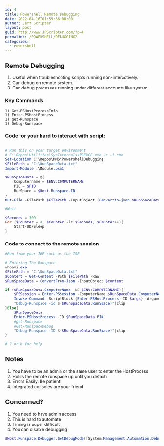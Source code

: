 ```yaml
---
id: 4
title: Powershell Remote Debugging
date: 2022-04-16T01:59:36+00:00
author: Jeff Scripter
layout: post
guid: http://www.JPScripter.com/?p=4
permalink: /POWERSHELL/DEBUGGING2
categories:
  - Powershell
---
```


## Remote Debugging
1) Useful when troubleshooting scripts running non-interactively.
1) Can debug on remote system.
1) Can debug processes running under different accounts like system. 

### Key Commands
    1) Get-PSHostProcessInfo
    1) Enter-PSHostProcess
    1) get-Runspace
    1) Debug-Runspace


### Code for your hard to interact with script:
```powershell

# Run this on your target environment
# C:\Repos\Utilities\SysInternals\PSEXEC.exe -s -i cmd
Set-Location C:\Repos\MMS\PowershellDebugging
$FilePath = "C:\RunSpaceData.txt"
Import-Module .\Module.psm1

$RunSpaceData = @{
    Computername = $ENV:COMPUTERNAME
    PID = $PID
    RunSpace = $Host.Runspace.ID
}
Out-File -FilePath $FilePath -InputObject (Convertto-json $RunSpaceData)

#Wait

$Seconds = 300
For ($Counter = 0; $Counter -lt $Seconds; $Counter++){
    Start-UDFSleep 
}
```

### Code to connect to the remote session
```powershell
#Run from your IDE such as the ISE

# Entering The Runspace
whoami.exe
$FilePath = "C:\RunSpaceData.txt"
$Content = Get-Content -Path $FilePath -Raw
$RunSpaceData = ConvertFrom-Json -InputObject $content

If ($RunSpaceData.ComputerName -NE $ENV:COMPUTERNAME){
    $PSSession = Enter-PSSession -ComputerName $RunSpaceData.ComputerName
    Invoke-Command -ScriptBlock {Enter-PSHostProcess -ID $args} -ArgumentList $RunSpaceData.PID -Session $PSSession
    "Debug-Runspace -id $($RunSpaceData.RunSpace)"|clip
}Else{
    $RunSpaceData
    Enter-PSHostProcess -ID $RunSpaceData.PID
    #get-Runspace
    #Get-RunspaceDebug
    "Debug-Runspace -ID $($RunSpaceData.RunSpace)"|clip
}

# ? or h for help
```

## Notes
1) You have to be an admin or the same user to enter the HostProcess 
1) Holds the remote runspace up until you detach
1) Errors Easily. Be patient!
1) Integrated consoles are your friend


## Concerned?
1) You need to have admin access
1) This is hard to automate
1) Timing is super difficult
1) You can disable debugging

``` Powershell
$Host.Runspace.Debugger.SetDebugMode([System.Management.Automation.DebugModes]::None)
```